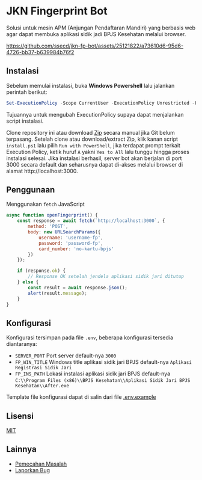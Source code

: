 # JKN Fingerprint Bot

Solusi untuk mesin APM (Anjungan Pendaftaran Mandiri) yang berbasis web agar dapat membuka aplikasi sidik jadi BPJS Kesehatan melalui browser.

https://github.com/ssecd/jkn-fp-bot/assets/25121822/a73610d6-95d6-4726-bb37-b639984b76f2

## Instalasi

Sebelum memulai instalasi, buka **Windows Powershell** lalu jalankan perintah berikut:

```ps1
Set-ExecutionPolicy -Scope CurrentUser -ExecutionPolicy Unrestricted -Force;
```

Tujuannya untuk mengubah ExecutionPolicy supaya dapat menjalankan script instalasi.

Clone repository ini atau download [Zip](https://github.com/mustofa-id/jkn-fp-bot/archive/refs/heads/main.zip) secara manual jika Git belum terpasang. Setelah clone atau download/extract Zip, klik kanan script `install.ps1` lalu pilih `Run with PowerShell`, jika terdapat prompt terkait Execution Policy, ketik huruf `A` yakni `Yes to All` lalu tunggu hingga proses instalasi selesai. Jika instalasi berhasil, server bot akan berjalan di port 3000 secara default dan seharusnya dapat di-akses melalui browser di alamat http://localhost:3000.

## Penggunaan

Menggunakan `fetch` JavaScript

```js
async function openFingerprint() {
	const response = await fetch(`http://localhost:3000`, {
		method: 'POST',
		body: new URLSearchParams({
			username: 'username-fp',
			password: 'password-fp',
			card_number: 'no-kartu-bpjs'
		})
	});

	if (response.ok) {
		// Response OK setelah jendela aplikasi sidik jari ditutup
	} else {
		const result = await response.json();
		alert(result.message);
	}
}
```

## Konfigurasi

Konfigurasi tersimpan pada file `.env`, beberapa konfigurasi tersedia diantaranya:

- `SERVER_PORT` Port server default-nya `3000`
- `FP_WIN_TITLE` Windows title aplikasi sidik jari BPJS default-nya `Aplikasi Registrasi Sidik Jari`
- `FP_INS_PATH` Lokasi instalasi aplikasi sidik jari BPJS default-nya `C:\\Program Files (x86)\\BPJS Kesehatan\\Aplikasi Sidik Jari BPJS Kesehatan\\After.exe`

Template file konfigurasi dapat di salin dari file [.env.example](./.env.example)

## Lisensi

[MIT](./LICENSE)

## Lainnya

- [Pemecahan Masalah](https://github.com/mustofa-id/jkn-fp-bot/issues?q=is%3Aissue)
- [Laporkan Bug](https://github.com/mustofa-id/jkn-fp-bot/issues/new)
